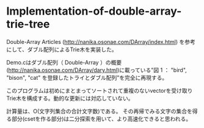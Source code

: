 # Implementation-of-double-array-trie-tree

Double-Array Articles (http://nanika.osonae.com/DArray/index.html)
を参考にして、ダブル配列によるTrie木を実装した。

Demo.cはダブル配列（ Double-Array ）の概要　(http://nanika.osonae.com/DArray/dary.html)に載っている"図 1 ： "bird", "bison", "cat" を登録したトライとダブル配列"を完全に再現する。

このプログラムは初めにまとまってソートされて重複のないvector<string>を受け取りTrie木を構成する。動的な更新には対応していない。

計算量は、O(文字列集合の合計文字数)である。
その再帰でみる文字の集合を得る部分(csetを作る部分)は二分探索を用いて、より高速化できると思われる。